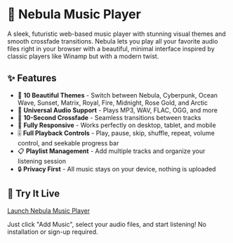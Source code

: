 # 🎵 Nebula Music Player

A sleek, futuristic web-based music player with stunning visual themes and smooth crossfade transitions. Nebula lets you play all your favorite audio files right in your browser with a beautiful, minimal interface inspired by classic players like Winamp but with a modern twist.

## ✨ Features

- 🎨 **10 Beautiful Themes** - Switch between Nebula, Cyberpunk, Ocean Wave, Sunset, Matrix, Royal, Fire, Midnight, Rose Gold, and Arctic
- 🎵 **Universal Audio Support** - Plays MP3, WAV, FLAC, OGG, and more
- 🔄 **10-Second Crossfade** - Seamless transitions between tracks
- 📱 **Fully Responsive** - Works perfectly on desktop, tablet, and mobile
- 🎚️ **Full Playback Controls** - Play, pause, skip, shuffle, repeat, volume control, and seekable progress bar
- 📋 **Playlist Management** - Add multiple tracks and organize your listening session
- 🔒 **Privacy First** - All music stays on your device, nothing is uploaded

## 🚀 Try It Live

[Launch Nebula Music Player](https://YOUR-USERNAME.github.io/nebula-music-player/)

Just click "Add Music", select your audio files, and start listening! No installation or sign-up required.
